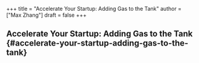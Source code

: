 +++
title = "Accelerate Your Startup: Adding Gas to the Tank"
author = ["Max Zhang"]
draft = false
+++

## Accelerate Your Startup: Adding Gas to the Tank {#accelerate-your-startup-adding-gas-to-the-tank}